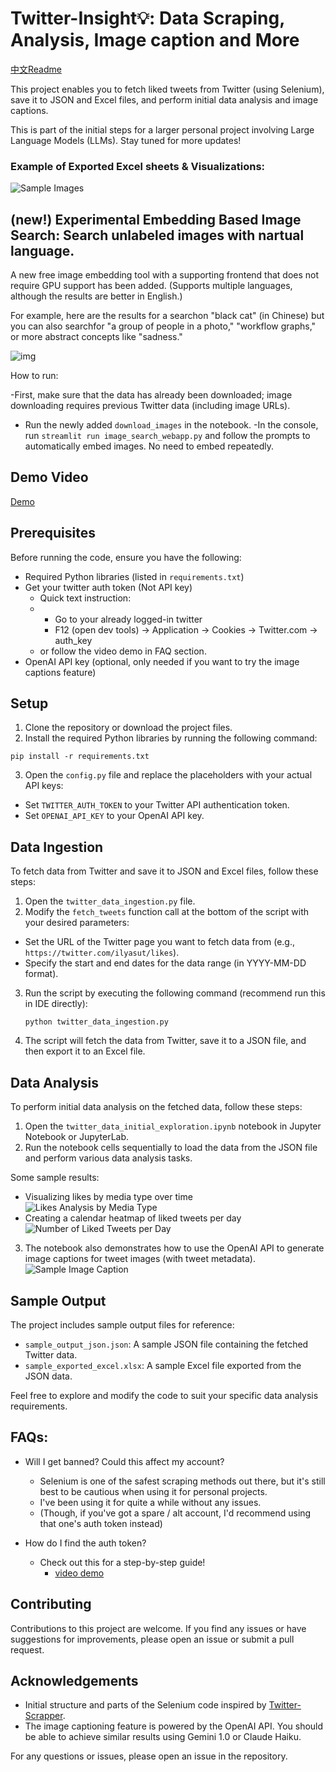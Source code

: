 # Twitter-Insight💡: Data Scraping, Analysis, Image caption and More

[中文Readme](README_zh.md)

This project enables you to fetch liked tweets from Twitter (using Selenium), save it to JSON and Excel files, and perform initial data analysis and image captions.

This is part of the initial steps for a larger personal project involving Large Language Models (LLMs).
Stay tuned for more updates!

### Example of Exported Excel sheets & Visualizations:

![Sample Images](images/sample_excel_with_data_viz.png)



## (new!) Experimental Embedding Based Image Search: Search unlabeled images with nartual language. 
A new free image embedding tool with a supporting frontend that does not require GPU support has been added. (Supports multiple languages, although the results are better in English.)

For example, here are the results for a searchon "black cat" (in Chinese) but you can also searchfor "a group of people in a photo," "workflow graphs," or more abstract concepts like "sadness."

![img](images/image_search_black_cats.png)

How to run:

-First, make sure that the data has already been downloaded; image downloading requires previous Twitter data (including image URLs).

- Run the newly added `download_images` in the notebook.
  -In the console, run `streamlit run image_search_webapp.py` and follow the prompts to automatically embed images. No need to embed repeatedly.


## Demo Video

[Demo](https://www.youtube.com/watch?v=UA35W-aWQZk)

## Prerequisites

Before running the code, ensure you have the following:

- Required Python libraries (listed in `requirements.txt`)
- Get your twitter auth token (Not API key)
  - Quick text instruction:
  - - Go to your already logged-in twitter
    - F12 (open dev tools) -> Application -> Cookies -> Twitter.com -> auth_key
  - or follow the video demo in FAQ section.
- OpenAI API key (optional, only needed if you want to try the image captions feature)

## Setup

1. Clone the repository or download the project files.
2. Install the required Python libraries by running the following command:

```
pip install -r requirements.txt
```

3. Open the `config.py` file and replace the placeholders with your actual API keys:

- Set `TWITTER_AUTH_TOKEN` to your Twitter API authentication token.
- Set `OPENAI_API_KEY` to your OpenAI API key.

## Data Ingestion

To fetch data from Twitter and save it to JSON and Excel files, follow these steps:

1. Open the `twitter_data_ingestion.py` file.
2. Modify the `fetch_tweets` function call at the bottom of the script with your desired parameters:

- Set the URL of the Twitter page you want to fetch data from (e.g., `https://twitter.com/ilyasut/likes`).
- Specify the start and end dates for the data range (in YYYY-MM-DD format).

3. Run the script by executing the following command (recommend run this in IDE directly):

   ```
   python twitter_data_ingestion.py
   ```
4. The script will fetch the data from Twitter, save it to a JSON file, and then export it to an Excel file.

## Data Analysis

To perform initial data analysis on the fetched data, follow these steps:

1. Open the `twitter_data_initial_exploration.ipynb` notebook in Jupyter Notebook or JupyterLab.
2. Run the notebook cells sequentially to load the data from the JSON file and perform various data analysis tasks.

Some sample results:

- Visualizing likes by media type over time
  ![Likes Analysis by Media Type](images/likes_analysis.png)
- Creating a calendar heatmap of liked tweets per day
  ![Number of Liked Tweets per Day](images/liked_tweets_per_day.png)

3. The notebook also demonstrates how to use the OpenAI API to generate image captions for tweet images (with tweet metadata).
   ![Sample Image Caption](images/sample_image_caption_en.jpg)

## Sample Output

The project includes sample output files for reference:

- `sample_output_json.json`: A sample JSON file containing the fetched Twitter data.
- `sample_exported_excel.xlsx`: A sample Excel file exported from the JSON data.

Feel free to explore and modify the code to suit your specific data analysis requirements.

## FAQs:

- Will I get banned? Could this affect my account?

  - Selenium is one of the safest scraping methods out there, but it's still best to be cautious when using it for personal projects.
  - I've been using it for quite a while without any issues.
  - (Though, if you've got a spare / alt account, I'd recommend using that one's auth token instead)
- How do I find the auth token?

  - Check out this for a step-by-step guide!
    - [video demo](https://www.youtube.com/watch?v=MhKMNsbjug4)

## Contributing

Contributions to this project are welcome. If you find any issues or have suggestions for improvements, please open an issue or submit a pull request.

## Acknowledgements

- Initial structure and parts of the Selenium code inspired by [Twitter-Scrapper](https://github.com/Mostafa-Ehab/Twitter-Scrapper).
- The image captioning feature is powered by the OpenAI API. You should be able to achieve similar results using Gemini 1.0 or Claude Haiku.

For any questions or issues, please open an issue in the repository.
